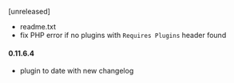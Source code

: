 [unreleased]
* readme.txt
* fix PHP error if no plugins with `Requires Plugins` header found

#### 0.11.6.4
* plugin to date with new changelog
